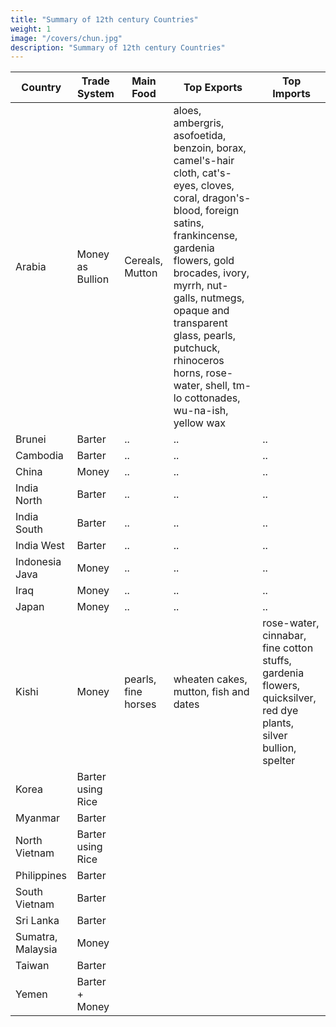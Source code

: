 ```yaml
---
title: "Summary of 12th century Countries"
weight: 1
image: "/covers/chun.jpg"
description: "Summary of 12th century Countries"
---
```



Country | Trade System | Main Food | Top Exports | Top Imports
--- | --- | --- | --- | ---
Arabia | Money as Bullion | Cereals, Mutton | aloes, ambergris, asofoetida, benzoin, borax, camel's-hair cloth, cat's-eyes,  cloves, coral, dragon's-blood, foreign satins, frankincense, gardenia flowers, gold brocades, ivory, myrrh, nut-galls, nutmegs, opaque and transparent glass, pearls, putchuck, rhinoceros horns, rose-water, shell, tm-lo cottonades, wu-na-ish,  yellow wax
Brunei | Barter | .. | .. | ..
Cambodia | Barter | .. | .. | ..
China | Money | .. | .. | ..
India North | Barter | .. | .. | ..
India South | Barter | .. | .. | ..
India West | Barter | .. | .. | ..
Indonesia Java | Money | .. | .. | ..
Iraq | Money | .. | .. | ..
Japan | Money | .. | .. | ..
Kishi | Money | pearls, fine horses | wheaten cakes, mutton, fish and dates | rose-water, cinnabar, fine cotton stuffs, gardenia flowers, quicksilver, red dye plants, silver bullion, spelter 
Korea | Barter using Rice
Myanmar | Barter
North Vietnam | Barter using Rice
Philippines | Barter
South Vietnam | Barter 
Sri Lanka | Barter
Sumatra, Malaysia | Money
Taiwan | Barter
Yemen | Barter + Money

